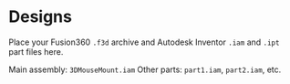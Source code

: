 # Designs

Place your Fusion360 `.f3d` archive and Autodesk Inventor `.iam` and `.ipt` part files here.

Main assembly: `3DMouseMount.iam`
Other parts: `part1.iam`, `part2.iam`, etc.

